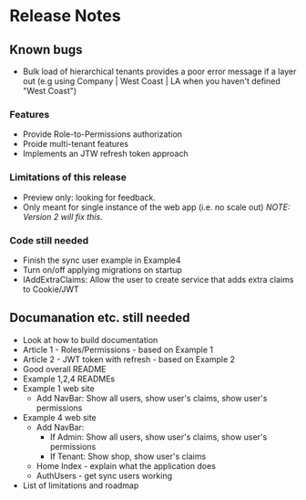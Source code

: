 # Release Notes

## Known bugs

- Bulk load of hierarchical tenants provides a poor error message if a layer out (e.g using Company | West Coast | LA when you haven't defined "West Coast")

### Features

- Provide Role-to-Permissions authorization
- Proide multi-tenant features
- Implements an JTW refresh token approach

### Limitations of this release

- Preview only: looking for feedback.
- Only meant for single instance of the web app (i.e. no scale out) *NOTE: Version 2 will fix this.*

### Code still needed

- Finish the sync user example in Example4
- Turn on/off applying migrations on startup
- IAddExtraClaims: Allow the user to create service that adds extra claims to Cookie/JWT 

## Documanation etc. still needed

- Look at how to build documentation
- Article 1 - Roles/Permissions - based on Example 1
- Article 2 - JWT token with refresh - based on Example 2
- Good overall README
- Example 1,2,4 READMEs
- Example 1 web site
  - Add NavBar: Show all users, show user's claims, show user's permissions  
- Example 4 web site
  - Add NavBar: 
    - If Admin: Show all users, show user's claims, show user's permissions 
    - If Tenant: Show shop, show user's claims
  - Home Index - explain what the application does 
  - AuthUsers - get sync users working
- List of limitations and roadmap

